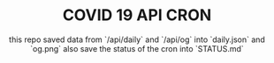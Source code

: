 <center><h1>COVID 19 API CRON</h1></center>

<center>this repo saved data from `/api/daily` and `/api/og` into `daily.json` and `og.png` also save the status of the cron into `STATUS.md`</center>
